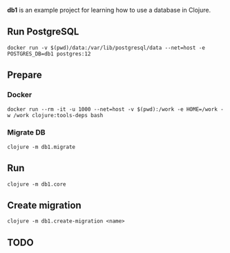 __db1__ is an example project for learning how to use a database in Clojure.

## Run PostgreSQL

````
docker run -v $(pwd)/data:/var/lib/postgresql/data --net=host -e POSTGRES_DB=db1 postgres:12
````

## Prepare

### Docker

````
docker run --rm -it -u 1000 --net=host -v $(pwd):/work -e HOME=/work -w /work clojure:tools-deps bash
````

### Migrate DB

```
clojure -m db1.migrate
```

## Run

````
clojure -m db1.core
````

## Create migration

````
clojure -m db1.create-migration <name>
````

## TODO
